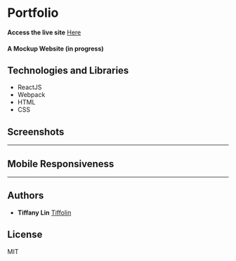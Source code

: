 # Portfolio 
**Access the live site** [Here](#)

#### A Mockup Website (in progress)

## Technologies and Libraries

* ReactJS
* Webpack
* HTML
* CSS

## Screenshots
   


---
## Mobile Responsiveness


---
## Authors
* **Tiffany Lin**         [Tiffolin](https://github.com/Tiffolin)


## License
MIT
